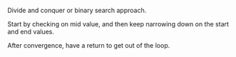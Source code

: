 Divide and conquer or binary search approach.

Start by checking on mid value, and then keep narrowing down on the start and end values.

After convergence, have a return to get out of the loop.